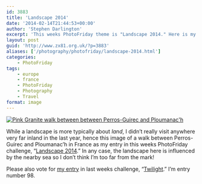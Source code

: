 ```yaml
---
id: 3883
title: 'Landscape 2014'
date: '2014-02-14T21:44:53+00:00'
author: 'Stephen Darlington'
excerpt: 'This weeks PhotoFriday theme is "Landscape 2014." Here is my entry.'
layout: post
guid: 'http://www.zx81.org.uk/?p=3883'
aliases: ['/photography/photofriday/landscape-2014.html']
categories:
    - PhotoFriday
tags:
    - europe
    - france
    - PhotoFriday
    - Photography
    - Travel
format: image
---
```


[![Pink Granite walk between between Perros-Guirec and Ploumanac'h](https://i0.wp.com/farm3.staticflickr.com/2821/9247676473_e516feb8ec.jpg?resize=500%2C333)](http://www.flickr.com/photos/stephendarlington/9247676473/ "Pink Granite walk between between Perros-Guirec and Ploumanac'h by stephendarlington, on Flickr")

While a landscape is more typically about *land*, I didn’t really visit anywhere very far inland in the last year, hence this image of a walk between Perros-Guirec and Ploumanac’h in France as my entry in this weeks PhotoFriday challenge, “[Landscape 2014](http://www.photofriday.com/challenge.php?id=1371).” In any case, the landscape here is influenced by the nearby sea so I don’t think I’m too far from the mark!

Please also vote for [my entry](http://www.zx81.org.uk/photography/photofriday/twilight.html "Twilight") in last weeks challenge, “[Twilight](http://www.photofriday.com/linkviewer.php?id=1369).” I’m entry number 98.